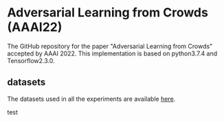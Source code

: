 # Adversarial Learning from Crowds (AAAI22)

The GitHub repository for the paper "Adversarial Learning from Crowds" accepted by AAAI 2022.
This implementation is based on python3.7.4 and Tensorflow2.3.0.

## datasets
The datasets used in all the experiments are available [here](http://fprodrigues.com/publications/).

test
